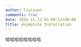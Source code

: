 ```yaml
---
author: liyiyuan
comments: true
date: 2016-11-23 03:09:13+00:00
title: Asymptote Installation
---
```


哈哈哈哈哈哈哈哈
